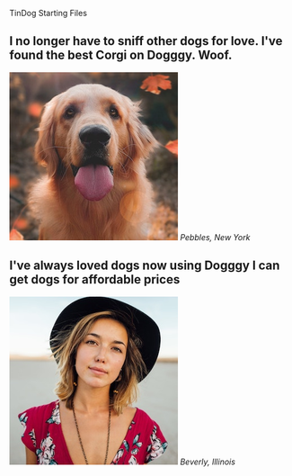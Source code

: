 TinDog Starting Files

<h2 class="testimonial-text">I no longer have to sniff other dogs for love. I've found the best Corgi on Dogggy. Woof.</h2>
<img class="testimonial-image" src="images/dog-img.jpg" alt="dog-profile">
<em>Pebbles, New York</em>

<h2 class="testimonial-text">I've always loved dogs now using Dogggy I can get dogs for affordable prices</h2>
<img class="testimonial-image" src="images/lady-img.jpg" alt="lady-profile">
<em>Beverly, Illinois</em>